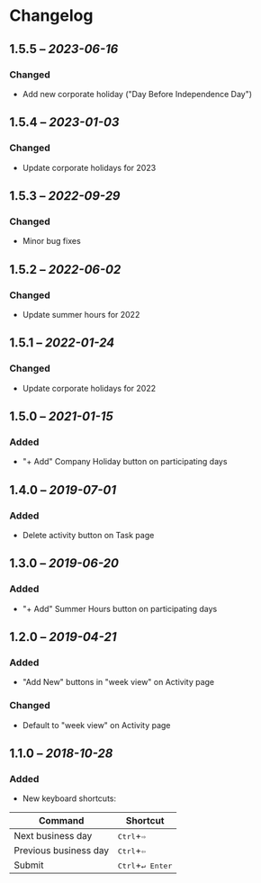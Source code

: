# Changelog

## 1.5.5 – _2023-06-16_
### Changed
- Add new corporate holiday ("Day Before Independence Day")

## 1.5.4 – _2023-01-03_
### Changed
- Update corporate holidays for 2023

## 1.5.3 – _2022-09-29_
### Changed
- Minor bug fixes

## 1.5.2 – _2022-06-02_
### Changed
- Update summer hours for 2022

## 1.5.1 – _2022-01-24_
### Changed
- Update corporate holidays for 2022

## 1.5.0 – _2021-01-15_
### Added
- "+ Add" Company Holiday button on participating days

## 1.4.0 – _2019-07-01_
### Added
- Delete activity button on Task page

## 1.3.0 – _2019-06-20_
### Added
- "+ Add" Summer Hours button on participating days

## 1.2.0 – _2019-04-21_
### Added
- "Add New" buttons in "week view" on Activity page

### Changed
- Default to "week view" on Activity page

## 1.1.0 – _2018-10-28_
### Added
- New keyboard shortcuts:

| Command | Shortcut |
| ------- | -------- |
| Next business day | <kbd>Ctrl</kbd>+<kbd>⇨</kbd> |
| Previous business day | <kbd>Ctrl</kbd>+<kbd>⇦</kbd> |
| Submit | <kbd>Ctrl</kbd>+<kbd>↵ Enter</kbd> |
